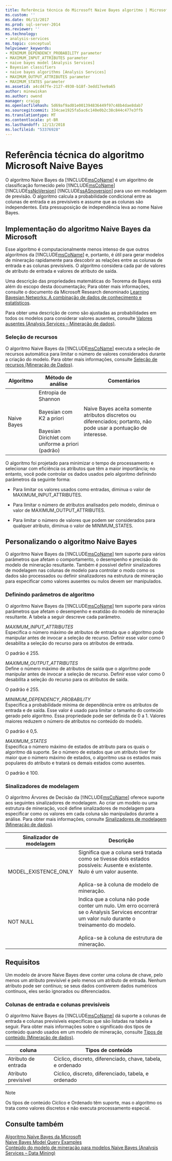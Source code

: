 ```yaml
---
title: Referência técnica do Microsoft Naive Bayes algoritmo | Microsoft Docs
ms.custom: ''
ms.date: 06/13/2017
ms.prod: sql-server-2014
ms.reviewer: ''
ms.technology:
- analysis-services
ms.topic: conceptual
helpviewer_keywords:
- MINIMUM_DEPENDENCY_PROBABILITY parameter
- MAXIMUM_INPUT_ATTRIBUTES parameter
- naive bayes model [Analysis Services]
- Bayesian classifiers
- naive bayes algorithms [Analysis Services]
- MAXIMUM_OUTPUT_ATTRIBUTES parameter
- MAXIMUM_STATES parameter
ms.assetid: a4cd47fe-2127-4930-b18f-3edd17ee9a65
author: minewiskan
ms.author: owend
manager: craigg
ms.openlocfilehash: 5d69af9ad01e001394836449f97c48b4dae8dab7
ms.sourcegitcommit: 334cae1925fa5ac6c140e0b2c38c844c477e3ffb
ms.translationtype: MT
ms.contentlocale: pt-BR
ms.lasthandoff: 12/13/2018
ms.locfileid: "53376928"
---
```

# <a name="microsoft-naive-bayes-algorithm-technical-reference"></a>Referência técnica do algoritmo Microsoft Naive Bayes
  O algoritmo Naive Bayes da [!INCLUDE[msCoName](../../includes/msconame-md.md)] é um algoritmo de classificação fornecido pelo [!INCLUDE[msCoName](../../includes/msconame-md.md)] [!INCLUDE[ssNoVersion](../../includes/ssnoversion-md.md)] [!INCLUDE[ssASnoversion](../../includes/ssasnoversion-md.md)] para uso em modelagem de previsão. O algoritmo calcula a probabilidade condicional entre as colunas de entrada e as previsíveis e assume que as colunas são independentes. Esta pressuposição de independência leva ao nome Naive Bayes.  
  
## <a name="implementation-of-the-microsoft-naive-bayes-algorithm"></a>Implementação do algoritmo Naive Bayes da Microsoft  
 Esse algoritmo é computacionalmente menos intenso de que outros algoritmos da [!INCLUDE[msCoName](../../includes/msconame-md.md)] e, portanto, é útil para gerar modelos de mineração rapidamente para descobrir as relações entre as colunas de entrada e as colunas previsíveis. O algoritmo considera cada par de valores de atributo de entrada e valores de atributo de saída.  
  
 Uma descrição das propriedades matemáticas do Teorema de Bayes está além do escopo desta documentação; Para obter mais informações, consulte o documento da Microsoft Research denominado [Learning Bayesian Networks: A combinação de dados de conhecimento e estatísticos](https://go.microsoft.com/fwlink/?LinkId=207029).  
  
 Para obter uma descrição de como são ajustadas as probabilidades em todos os modelos para considerar valores ausentes, consulte [Valores ausentes &#40;Analysis Services – Mineração de dados&#41;](missing-values-analysis-services-data-mining.md).  
  
### <a name="feature-selection"></a>Seleção de recursos  
 O algoritmo Naive Bayes da [!INCLUDE[msCoName](../../includes/msconame-md.md)] executa a seleção de recursos automática para limitar o número de valores considerados durante a criação do modelo. Para obter mais informações, consulte [Seleção de recursos &#40;Mineração de Dados&#41;](feature-selection-data-mining.md).  
  
|Algoritmo|Método de análise|Comentários|  
|---------------|------------------------|--------------|  
|Naive Bayes|Entropia de Shannon<br /><br /> Bayesian com K2 a priori<br /><br /> Bayesian Dirichlet com uniforme a priori (padrão)|Naive Bayes aceita somente atributos discretos ou diferenciados; portanto, não pode usar a pontuação de interesse.|  
  
 O algoritmo foi projetado para minimizar o tempo de processamento e selecionar com eficiência os atributos que têm a maior importância; no entanto, você pode controlar os dados usados pelo algoritmo definindo parâmetros da seguinte forma:  
  
-   Para limitar os valores usados como entradas, diminua o valor de MAXIMUM_INPUT_ATTRIBUTES.  
  
-   Para limitar o número de atributos analisados pelo modelo, diminua o valor de MAXIMUM_OUTPUT_ATTRIBUTES.  
  
-   Para limitar o número de valores que podem ser considerados para qualquer atributo, diminua o valor de MINIMUM_STATES.  
  
## <a name="customizing-the-naive-bayes-algorithm"></a>Personalizando o algoritmo Naive Bayes  
 O algoritmo Naive Bayes da [!INCLUDE[msCoName](../../includes/msconame-md.md)] tem suporte para vários parâmetros que afetam o comportamento, o desempenho e precisão do modelo de mineração resultante. Também é possível definir sinalizadores de modelagem nas colunas de modelo para controlar o modo como os dados são processados ou definir sinalizadores na estrutura de mineração para especificar como valores ausentes ou nulos devem ser manipulados.  
  
### <a name="setting-algorithm-parameters"></a>Definindo parâmetros de algoritmo  
 O algoritmo Naive Bayes da [!INCLUDE[msCoName](../../includes/msconame-md.md)] tem suporte para vários parâmetros que afetam o desempenho e exatidão do modelo de mineração resultante. A tabela a seguir descreve cada parâmetro.  
  
 *MAXIMUM_INPUT_ATTRIBUTES*  
 Especifica o número máximo de atributos de entrada que o algoritmo pode manipular antes de invocar a seleção de recurso. Definir esse valor como 0 desabilita a seleção do recurso para os atributos de entrada.  
  
 O padrão é 255.  
  
 *MAXIMUM_OUTPUT_ATTRIBUTES*  
 Define o número máximo de atributos de saída que o algoritmo pode manipular antes de invocar a seleção de recurso. Definir esse valor como 0 desabilita a seleção do recurso para os atributos de saída.  
  
 O padrão é 255.  
  
 *MINIMUM_DEPENDENCY_PROBABILITY*  
 Especifica a probabilidade mínima de dependência entre os atributos de entrada e de saída. Esse valor é usado para limitar o tamanho do conteúdo gerado pelo algoritmo. Essa propriedade pode ser definida de 0 a 1. Valores maiores reduzem o número de atributos no conteúdo do modelo.  
  
 O padrão é 0,5.  
  
 *MAXIMUM_STATES*  
 Especifica o número máximo de estados de atributo para os quais o algoritmo dá suporte. Se o número de estados que um atributo tiver for maior que o número máximo de estados, o algoritmo usa os estados mais populares do atributo e tratará os demais estados como ausentes.  
  
 O padrão é 100.  
  
### <a name="modeling-flags"></a>Sinalizadores de modelagem  
 O algoritmo Árvores de Decisão da [!INCLUDE[msCoName](../../includes/msconame-md.md)] oferece suporte aos seguintes sinalizadores de modelagem. Ao criar um modelo ou uma estrutura de mineração, você define sinalizadores de modelagem para especificar como os valores em cada coluna são manipulados durante a análise. Para obter mais informações, consulte [Sinalizadores de modelagem &#40;Mineração de dados&#41;](modeling-flags-data-mining.md).  
  
|Sinalizador de modelagem|Descrição|  
|-------------------|-----------------|  
|MODEL_EXISTENCE_ONLY|Significa que a coluna será tratada como se tivesse dois estados possíveis: Ausente e existente. Nulo é um valor ausente.<br /><br /> Aplica-se à coluna de modelo de mineração.|  
|NOT NULL|Indica que a coluna não pode conter um nulo. Um erro ocorrerá se o Analysis Services encontrar um valor nulo durante o treinamento do modelo.<br /><br /> Aplica-se à coluna de estrutura de mineração.|  
  
## <a name="requirements"></a>Requisitos  
 Um modelo de árvore Naive Bayes deve conter uma coluna de chave, pelo menos um atributo previsível e pelo menos um atributo de entrada. Nenhum atributo pode ser contínuo; se seus dados contiverem dados numéricos contínuos, eles serão ignorados ou diferenciados.  
  
### <a name="input-and-predictable-columns"></a>Colunas de entrada e colunas previsíveis  
 O algoritmo Naive Bayes da [!INCLUDE[msCoName](../../includes/msconame-md.md)] dá suporte a colunas de entrada e colunas previsíveis específicas que são listadas na tabela a seguir. Para obter mais informações sobre o significado dos tipos de conteúdo quando usados em um modelo de mineração, consulte [Tipos de conteúdo &#40;Mineração de dados&#41;](content-types-data-mining.md).  
  
|coluna|Tipos de conteúdo|  
|------------|-------------------|  
|Atributo de entrada|Cíclico, discreto, diferenciado, chave, tabela, e ordenado|  
|Atributo previsível|Cíclico, discreto, diferenciado, tabela, e ordenado|  
  
> [!NOTE]  
>  Os tipos de conteúdo Cíclico e Ordenado têm suporte, mas o algoritmo os trata como valores discretos e não executa processamento especial.  
  
## <a name="see-also"></a>Consulte também  
 [Algoritmo Naïve Bayes da Microsoft](microsoft-naive-bayes-algorithm.md)   
 [Naive Bayes Model Query Examples](naive-bayes-model-query-examples.md)   
 [Conteúdo do modelo de mineração para modelos Naive Bayes &#40;Analysis Services – Data Mining&#41;](mining-model-content-for-naive-bayes-models-analysis-services-data-mining.md)  
  
  
